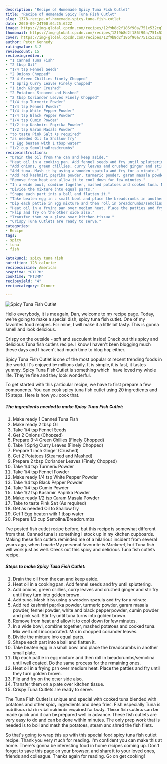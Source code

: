 ```yaml
---
description: "Recipe of Homemade Spicy Tuna Fish Cutlet"
title: "Recipe of Homemade Spicy Tuna Fish Cutlet"
slug: 1378-recipe-of-homemade-spicy-tuna-fish-cutlet
date: 2020-09-24T00:04:25.622Z
image: https://img-global.cpcdn.com/recipes/12f9b8d2f186f90a/751x532cq70/spicy-tuna-fish-cutlet-recipe-main-photo.jpg
thumbnail: https://img-global.cpcdn.com/recipes/12f9b8d2f186f90a/751x532cq70/spicy-tuna-fish-cutlet-recipe-main-photo.jpg
cover: https://img-global.cpcdn.com/recipes/12f9b8d2f186f90a/751x532cq70/spicy-tuna-fish-cutlet-recipe-main-photo.jpg
author: Peter Kennedy
ratingvalue: 3.2
reviewcount: 15
recipeingredient:
- "1 Canned Tuna Fish"
- "2 tbsp Oil"
- "1/4 tsp Fennel Seeds"
- "2 Onions Chopped"
- "3-4 Green Chillies Finely Chopped"
- "1 Sprig Curry Leaves Finely Chopped"
- "1 inch Ginger Crushed"
- "2 Potatoes Steamed and Mashed"
- "2 tbsp Coriander Leaves Finely Chopped"
- "1/4 tsp Turmeric Powder"
- "1/4 tsp Fennel Powder"
- "1/4 tsp White Pepper Powder"
- "1/4 tsp Black Pepper Powder"
- "1/4 tsp Cumin Powder"
- "1/2 tsp Kashmiri Paprika Powder"
- "1/2 tsp Garam Masala Powder"
- "to taste Pink Salt As required"
- "as needed Oil to Shallow fry"
- "1 Egg beaten with 1 tbsp water"
- "1/2 cup SemolinaBreadcrumbs"
recipeinstructions:
- "Drain the oil from the can and keep aside."
- "Heat oil in a cooking pan. Add fennel seeds and fry until spluttering."
- "Add onions, green chillies, curry leaves and crushed ginger and stir fry until they turn into golden brown."
- "Add tuna. Mash it by using a wooden spatula and fry for a minute."
- "Add red kashmiri paprika powder, turmeric powder, garam masala powder, fennel powder, white and black pepper powder, cumin powder and pink salt. Stir fry until tuna turns into golden brown."
- "Remove from heat and allow it to cool down for few minutes."
- "In a wide bowl, combine together, mashed potatoes and cooked tuna. Mix well until incorporated. Mix in chopped coriander leaves."
- "Divide the mixture into equal parts."
- "Shape each part into a ball and flatten it."
- "Take beaten egg in a small bowl and place the breadcrumbs in another small plate."
- "Dip each pattie in egg mixture and then roll in breadcrumbs/semolina until well coated. Do the same process for the remaining ones."
- "Heat oil in a frying pan over medium heat. Place the patties and fry until they turn golden brown."
- "Flip and fry on the other side also."
- "Transfer them on a plate over kitchen tissue."
- "Crispy Tuna Cutlets are ready to serve."
categories:
- Recipe
tags:
- spicy
- tuna
- fish

katakunci: spicy tuna fish 
nutrition: 128 calories
recipecuisine: American
preptime: "PT17M"
cooktime: "PT34M"
recipeyield: "4"
recipecategory: Dinner

---
```



![Spicy Tuna Fish Cutlet](https://img-global.cpcdn.com/recipes/12f9b8d2f186f90a/751x532cq70/spicy-tuna-fish-cutlet-recipe-main-photo.jpg)

Hello everybody, it is me again, Dan, welcome to my recipe page. Today, we're going to make a special dish, spicy tuna fish cutlet. One of my favorites food recipes. For mine, I will make it a little bit tasty. This is gonna smell and look delicious.

Crispy on the outside - soft and succulent inside! Check out this spicy and delicious Tuna fish cutlets recipe. I know I haven&#39;t been blogging much these days and I haven&#39;t had much time to blog hop either.

Spicy Tuna Fish Cutlet is one of the most popular of recent trending foods in the world. It's enjoyed by millions daily. It is simple, it is fast, it tastes yummy. Spicy Tuna Fish Cutlet is something which I have loved my whole life. They're fine and they look wonderful.


To get started with this particular recipe, we have to first prepare a few components. You can cook spicy tuna fish cutlet using 20 ingredients and 15 steps. Here is how you cook that.

<!--inarticleads1-->

##### The ingredients needed to make Spicy Tuna Fish Cutlet:

1. Make ready 1 Canned Tuna Fish
1. Make ready 2 tbsp Oil
1. Take 1/4 tsp Fennel Seeds
1. Get 2 Onions (Chopped)
1. Prepare 3-4 Green Chillies (Finely Chopped)
1. Take 1 Sprig Curry Leaves (Finely Chopped)
1. Prepare 1 inch Ginger (Crushed)
1. Get 2 Potatoes (Steamed and Mashed)
1. Prepare 2 tbsp Coriander Leaves (Finely Chopped)
1. Take 1/4 tsp Turmeric Powder
1. Take 1/4 tsp Fennel Powder
1. Make ready 1/4 tsp White Pepper Powder
1. Take 1/4 tsp Black Pepper Powder
1. Take 1/4 tsp Cumin Powder
1. Take 1/2 tsp Kashmiri Paprika Powder
1. Make ready 1/2 tsp Garam Masala Powder
1. Take to taste Pink Salt (As required)
1. Get as needed Oil to Shallow fry
1. Get 1 Egg beaten with 1 tbsp water
1. Prepare 1/2 cup Semolina/Breadcrumbs


I&#39;ve posted fish cutlet recipe before, but this recipe is somewhat different from that. Canned tuna is something I stock up in my kitchen cupboards. Making these fish cutlets reminded me of a hilarious incident from several years ago, when I made My personal favourite is Mackerel, but Tuna fish will work just as well. Check out this spicy and delicious Tuna fish cutlets recipe. 

<!--inarticleads2-->

##### Steps to make Spicy Tuna Fish Cutlet:

1. Drain the oil from the can and keep aside.
1. Heat oil in a cooking pan. Add fennel seeds and fry until spluttering.
1. Add onions, green chillies, curry leaves and crushed ginger and stir fry until they turn into golden brown.
1. Add tuna. Mash it by using a wooden spatula and fry for a minute.
1. Add red kashmiri paprika powder, turmeric powder, garam masala powder, fennel powder, white and black pepper powder, cumin powder and pink salt. Stir fry until tuna turns into golden brown.
1. Remove from heat and allow it to cool down for few minutes.
1. In a wide bowl, combine together, mashed potatoes and cooked tuna. Mix well until incorporated. Mix in chopped coriander leaves.
1. Divide the mixture into equal parts.
1. Shape each part into a ball and flatten it.
1. Take beaten egg in a small bowl and place the breadcrumbs in another small plate.
1. Dip each pattie in egg mixture and then roll in breadcrumbs/semolina until well coated. Do the same process for the remaining ones.
1. Heat oil in a frying pan over medium heat. Place the patties and fry until they turn golden brown.
1. Flip and fry on the other side also.
1. Transfer them on a plate over kitchen tissue.
1. Crispy Tuna Cutlets are ready to serve.


The Tuna Fish Cutlet is unique and special with cooked tuna blended with potatoes and other spicy ingredients and deep fried. Fish especially Tuna is nutritious rich in vital nutrients required for body. These fish cutlets can be made quick and it can be prepared well in advance. These fish cutlets are very easy to do and can be done within minutes. The only prep work that is needed is to boil and mash the potatoes, steam and shred the fish filets. 

So that's going to wrap this up with this special food spicy tuna fish cutlet recipe. Thank you very much for reading. I'm confident you can make this at home. There's gonna be interesting food in home recipes coming up. Don't forget to save this page on your browser, and share it to your loved ones, friends and colleague. Thanks again for reading. Go on get cooking!
